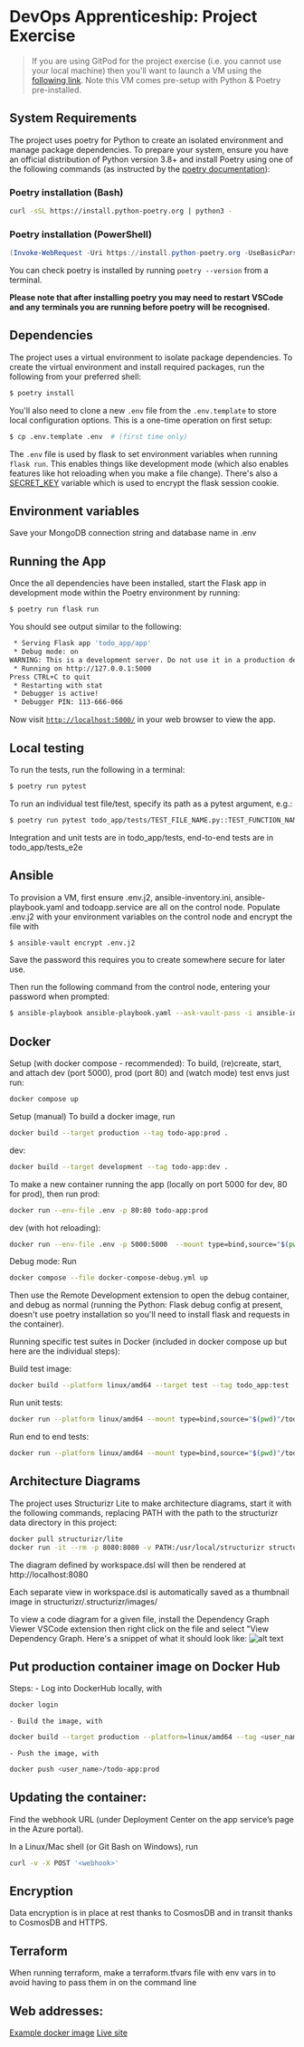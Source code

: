 # DevOps Apprenticeship: Project Exercise

> If you are using GitPod for the project exercise (i.e. you cannot use your local machine) then you'll want to launch a VM using the [following link](https://gitpod.io/#https://github.com/CorndelWithSoftwire/DevOps-Course-Starter). Note this VM comes pre-setup with Python & Poetry pre-installed.

## System Requirements

The project uses poetry for Python to create an isolated environment and manage package dependencies. To prepare your system, ensure you have an official distribution of Python version 3.8+ and install Poetry using one of the following commands (as instructed by the [poetry documentation](https://python-poetry.org/docs/#system-requirements)):

### Poetry installation (Bash)

```bash
curl -sSL https://install.python-poetry.org | python3 -
```

### Poetry installation (PowerShell)

```powershell
(Invoke-WebRequest -Uri https://install.python-poetry.org -UseBasicParsing).Content | py -
```

You can check poetry is installed by running `poetry --version` from a terminal.

**Please note that after installing poetry you may need to restart VSCode and any terminals you are running before poetry will be recognised.**

## Dependencies

The project uses a virtual environment to isolate package dependencies. To create the virtual environment and install required packages, run the following from your preferred shell:

```bash
$ poetry install
```

You'll also need to clone a new `.env` file from the `.env.template` to store local configuration options. This is a one-time operation on first setup:

```bash
$ cp .env.template .env  # (first time only)
```

The `.env` file is used by flask to set environment variables when running `flask run`. This enables things like development mode (which also enables features like hot reloading when you make a file change). There's also a [SECRET_KEY](https://flask.palletsprojects.com/en/2.3.x/config/#SECRET_KEY) variable which is used to encrypt the flask session cookie.

## Environment variables

Save your MongoDB connection string and database name in .env

## Running the App

Once the all dependencies have been installed, start the Flask app in development mode within the Poetry environment by running:

```bash
$ poetry run flask run
```

You should see output similar to the following:

```bash
 * Serving Flask app 'todo_app/app'
 * Debug mode: on
WARNING: This is a development server. Do not use it in a production deployment. Use a production WSGI server instead.
 * Running on http://127.0.0.1:5000
Press CTRL+C to quit
 * Restarting with stat
 * Debugger is active!
 * Debugger PIN: 113-666-066
```

Now visit [`http://localhost:5000/`](http://localhost:5000/) in your web browser to view the app.

## Local testing

To run the tests, run the following in a terminal:

```bash
$ poetry run pytest
```

To run an individual test file/test, specify its path as a pytest argument, e.g.:

```bash
$ poetry run pytest todo_app/tests/TEST_FILE_NAME.py::TEST_FUNCTION_NAME
```

Integration and unit tests are in todo_app/tests, end-to-end tests are in todo_app/tests_e2e

## Ansible

To provision a VM, first ensure .env.j2, ansible-inventory.ini, ansible-playbook.yaml and todoapp.service are all on the control node. Populate .env.j2 with your environment variables on the control node and encrypt the file with

```bash
$ ansible-vault encrypt .env.j2
```

Save the password this requires you to create somewhere secure for later use.

Then run the following command from the control node, entering your password when prompted:

```bash
$ ansible-playbook ansible-playbook.yaml --ask-vault-pass -i ansible-inventory.ini
```

## Docker

Setup (with docker compose - recommended):
To build, (re)create, start, and attach dev (port 5000), prod (port 80) and (watch mode) test envs just run:

```bash
docker compose up
```

Setup (manual)
To build a docker image, run

```bash
docker build --target production --tag todo-app:prod .
```

dev:

```bash
docker build --target development --tag todo-app:dev .
```

To make a new container running the app (locally on port 5000 for dev, 80 for prod), then run
prod:

```bash
docker run --env-file .env -p 80:80 todo-app:prod
```

dev (with hot reloading):

```bash
docker run --env-file .env -p 5000:5000  --mount type=bind,source="$(pwd)"/todo_app,target=/todo_app todo-app:dev
```

Debug mode:
Run

```bash
docker compose --file docker-compose-debug.yml up
```

Then use the Remote Development extension to open the debug container, and debug as normal (running the Python: Flask debug config at present, doesn't use poetry installation so you'll need to install flask and requests in the container).

Running specific test suites in Docker (included in docker compose up but here are the individual steps):

Build test image:

```bash
docker build --platform linux/amd64 --target test --tag todo_app:test .
```

Run unit tests:

```bash
docker run --platform linux/amd64 --mount type=bind,source="$(pwd)"/todo_app,target=/todo_app todo_app:test todo_app/tests
```

Run end to end tests:

```bash
docker run --platform linux/amd64 --mount type=bind,source="$(pwd)"/todo_app,target=/todo_app --env-file .env todo_app:test todo_app/tests_e2e
```

## Architecture Diagrams

The project uses Structurizr Lite to make architecture diagrams, start it with the following commands, replacing PATH with the path to the structurizr data directory in this project:

```bash
docker pull structurizr/lite
docker run -it --rm -p 8080:8080 -v PATH:/usr/local/structurizr structurizr/lite
```

The diagram defined by workspace.dsl will then be rendered at http://localhost:8080

Each separate view in workspace.dsl is automatically saved as a thumbnail image in structurizr/.structurizr/images/

To view a code diagram for a given file, install the Dependency Graph Viewer VSCode extension then right click on the file and select "View Dependency Graph. Here's a snippet of what it should look like:
![alt text](example_dependency_graph_snippet.png)

## Put production container image on Docker Hub

Steps: - Log into DockerHub locally, with

```bash
docker login
```

    - Build the image, with

```bash
docker build --target production --platform=linux/amd64 --tag <user_name>/todo-app:prod .
```

    - Push the image, with

```bash
docker push <user_name>/todo-app:prod
```

## Updating the container:

Find the webhook URL (under Deployment Center on the app service’s page in the Azure portal).

In a Linux/Mac shell (or Git Bash on Windows), run

```bash
curl -v -X POST '<webhook>'
```

## Encryption

Data encryption is in place at rest thanks to CosmosDB and in transit thanks to CosmosDB and HTTPS.

## Terraform

When running terraform, make a terraform.tfvars file with env vars in to avoid having to pass them in on the command line

## Web addresses:

[Example docker image](hub.docker.com/r/natdeanlewissoftwire/todo-app/tags)
[Live site](wicrosofttodo.azurewebsites.net)
